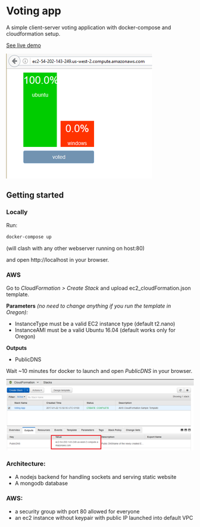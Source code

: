 # Voting app

A simple client-server voting application with docker-compose and cloudformation setup. 

[See live demo](http://ec2-54-202-142-49.us-west-2.compute.amazonaws.com/)

![Screenshot](demo/demo.png?raw=true "Demo")

## Getting started
### Locally
Run:
```sh
docker-compose up
```
(will clash with any other webserver running on host:80)

and open http://localhost in your browser.

### AWS

Go to *CloudFormation > Create Stack* and upload ec2_cloudFormation.json template. 

**Parameters** *(no need to change anything if you run the template in Oregon):*
 * InstanceType must be a valid EC2 instance type (default t2.nano)
 * InstanceAMI must be a valid Ubuntu 16.04 (default works only for Oregon)

**Outputs**
 * PublicDNS

Wait ~10 minutes for docker to launch and open *PublicDNS* in your browser. 

![Screenshot](demo/aws.png?raw=true "AWS output")

### Architecture:
- A nodejs backend for handling sockets and serving static website
- A mongodb database

### AWS:
- a security group with port 80 allowed for everyone
- an ec2 instance without keypair with public IP launched into default VPC
